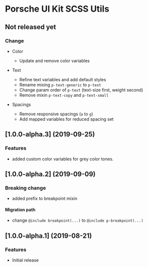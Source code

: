 # Porsche UI Kit SCSS Utils

## Not released yet

### Change
* Color
  * Update and remove color variables
  
* Text
  * Refine text variables and add default styles
  * Rename mixing `p-text-generic` to `p-text`
  * Change param order of `p-text` (text-size first, weight second)
  * Remove mixin `p-text-copy` and `p-text-small`

* Spacings
  * Remove responsive spacings (`a` to `g`)
  * Add mapped variables for reduced spacing set


## [1.0.0-alpha.3] (2019-09-25)

### Features
* added custom color variables for grey color tones.


## [1.0.0-alpha.2] (2019-09-09)

### Breaking change
* added prefix to breakpoint mixin

#### Migration path
* change `@include breakpoint(...)` to `@include p-breakpoint(...)`


## [1.0.0-alpha.1] (2019-08-21)

### Features

* Initial release